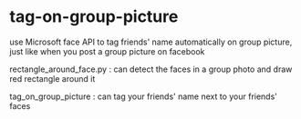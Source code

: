 # tag-on-group-picture
use Microsoft face API to tag friends' name automatically on group picture, just like when you post a group picture on facebook

rectangle_around_face.py : can detect the faces in a group photo and draw red rectangle around it

tag_on_group_picture : can tag your friends' name next to your friends' faces
